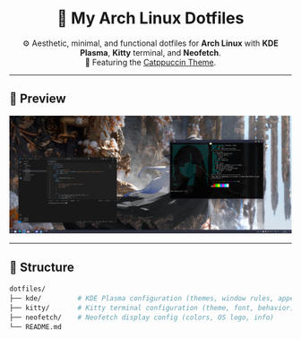 <h1 align="center">🧪 My Arch Linux Dotfiles</h1>

<p align="center">
  ⚙️ Aesthetic, minimal, and functional dotfiles for <b>Arch Linux</b> with <b>KDE Plasma</b>, <b>Kitty</b> terminal, and <b>Neofetch</b>.<br>
  🎨 Featuring the <a href="https://github.com/catppuccin/catppuccin">Catppuccin Theme</a>.
</p>

---

## 📸 Preview

![Desktop Screenshot](images/desktop.png)

---

## 📁 Structure

```bash
dotfiles/
├── kde/         # KDE Plasma configuration (themes, window rules, appearance)
├── kitty/       # Kitty terminal configuration (theme, font, behavior)
├── neofetch/    # Neofetch display config (colors, OS logo, info)
└── README.md
